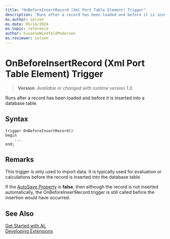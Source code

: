 ```yaml
---
title: "OnBeforeInsertRecord (Xml Port Table Element) Trigger"
description: "Runs after a record has been loaded and before it is inserted into a database table."
ms.author: solsen
ms.date: 05/14/2024
ms.topic: reference
author: SusanneWindfeldPedersen
ms.reviewer: solsen
---
```

[//]: # (START>DO_NOT_EDIT)
[//]: # (IMPORTANT:Do not edit any of the content between here and the END>DO_NOT_EDIT.)
[//]: # (Any modifications should be made in the .xml files in the ModernDev repo.)

# OnBeforeInsertRecord (Xml Port Table Element) Trigger
> **Version**: _Available or changed with runtime version 1.0._

Runs after a record has been loaded and before it is inserted into a database table.


## Syntax
```AL
trigger OnBeforeInsertRecord()
begin
    ...
end;
```



[//]: # (IMPORTANT: END>DO_NOT_EDIT)

## Remarks  
 This trigger is only used to import data. It is typically used for evaluation or calculations before the record is inserted into the database table.  
  
 If the [AutoSave Property](../../properties/devenv-autosave-property.md) is **false**, then although the record is not inserted automatically, the OnBeforeInsertRecord trigger is still called before the insertion would have occurred.  

## See Also  
[Get Started with AL](../../devenv-get-started.md)  
[Developing Extensions](../../devenv-dev-overview.md)  
